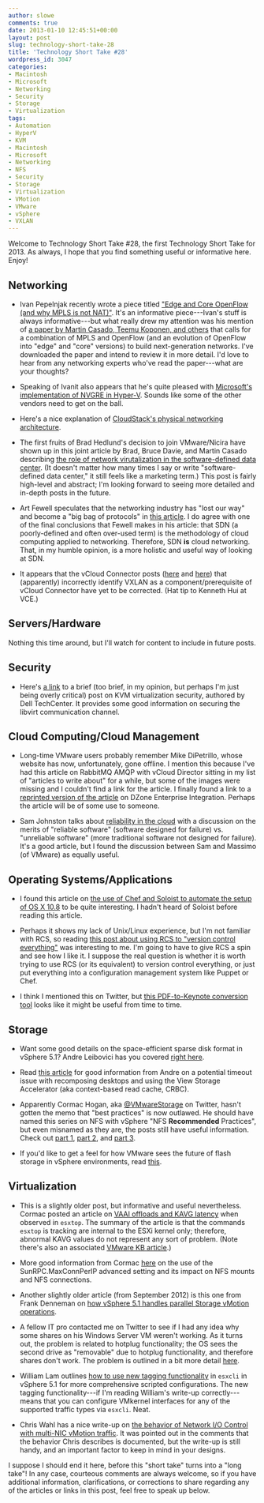 ```yaml
---
author: slowe
comments: true
date: 2013-01-10 12:45:51+00:00
layout: post
slug: technology-short-take-28
title: 'Technology Short Take #28'
wordpress_id: 3047
categories:
- Macintosh
- Microsoft
- Networking
- Security
- Storage
- Virtualization
tags:
- Automation
- HyperV
- KVM
- Macintosh
- Microsoft
- Networking
- NFS
- Security
- Storage
- Virtualization
- VMotion
- VMware
- vSphere
- VXLAN
---
```


Welcome to Technology Short Take #28, the first Technology Short Take for 2013. As always, I hope that you find something useful or informative here. Enjoy!

## Networking

* Ivan Pepelnjak recently wrote a piece titled ["Edge and Core OpenFlow (and why MPLS is not NAT)"](http://blog.ioshints.info/2013/01/edge-and-core-openflow-and-why-mpls-is.html). It's an informative piece---Ivan's stuff is  always informative---but what really drew my attention was his mention of [a paper by Martin Casado, Teemu Koponen, and others](http://yuba.stanford.edu/~casado/fabric.pdf) that calls for a combination of MPLS and OpenFlow (and an evolution of OpenFlow into "edge" and "core" versions) to build next-generation networks. I've downloaded the paper and intend to review it in more detail. I'd love to hear from any networking experts who've read the paper---what are your thoughts?

* Speaking of Ivanit also appears that he's quite pleased with [Microsoft's implementation of NVGRE in Hyper-V](http://blog.ioshints.info/2012/12/hyper-v-network-virtualization-wnvnvgre.html). Sounds like some of the other vendors need to get on the ball.

* Here's a nice explanation of [CloudStack's physical networking architecture](http://www.shapeblue.com/2013/01/07/understanding-cloudstacks-physical-networking-architecture/).

* The first fruits of Brad Hedlund's decision to join VMware/Nicira have shown up in this joint article by Brad, Bruce Davie, and Martin Casado describing [the role of network virutalization in the software-defined data center](http://cto.vmware.com/network-virtualization-in-the-software-defined-data-center/). (It doesn't matter how many times I say or write "software-defined data center," it still feels like a marketing term.) This post is fairly high-level and abstract; I'm looking forward to seeing more detailed and in-depth posts in the future.

* Art Fewell speculates that the networking industry has "lost our way" and become a "big bag of protocols" in [this article](http://www.networkworld.com/community/node/82098). I do agree with one of the final conclusions that Fewell makes in his article: that SDN (a poorly-defined and often over-used term) is the methodology of cloud computing applied to networking. Therefore, SDN **is** cloud networking. That, in my humble opinion, is a more holistic and useful way of looking at SDN.

* It appears that the vCloud Connector posts ([here](http://blogs.vmware.com/vcloud/2012/10/announcing-vcloud-connector-2-0-one-network-one-catalog-one-cloud.html) and [here](http://blogs.vmware.com/vcloud/2012/12/vcloud-connector-2-0-now-available.html)) that (apparently) incorrectly identify VXLAN as a component/prerequisite of vCloud Connector have yet to be corrected. (Hat tip to Kenneth Hui at VCE.)

## Servers/Hardware

Nothing this time around, but I'll watch for content to include in future posts.

## Security

* Here's [a link](http://en.community.dell.com/techcenter/os-applications/w/wiki/3599.kvm-virtualization-security.aspx) to a brief (too brief, in my opinion, but perhaps I'm just being overly critical) post on KVM virtualization security, authored by Dell TechCenter. It provides some good information on securing the libvirt communication channel.

## Cloud Computing/Cloud Management

* Long-time VMware users probably remember Mike DiPetrillo, whose website has now, unfortunately, gone offline. I mention this because I've had this article on RabbitMQ AMQP with vCloud Director sitting in my list of "articles to write about" for a while, but some of the images were missing and I couldn't find a link for the article. I finally found a link to a [reprinted version of the article](http://cloud.dzone.com/articles/how-setup-rabbitmq-amqp-vcloud) on DZone Enterprise Integration. Perhaps the article will be of some use to someone.

* Sam Johnston talks about [reliability in the cloud](http://samj.net/2012/03/simplifying-cloud-reliability.html) with a discussion on the merits of "reliable software" (software designed for failure) vs. "unreliable software" (more traditional software not designed for failure). It's a good article, but I found the discussion between Sam and Massimo (of VMware) as equally useful.

## Operating Systems/Applications

* I found this article on [the use of Chef and Soloist to automate the setup of OS X 10.8](http://vanderveer.be/blog/2013/01/02/automating-the-setup-of-my-perfect-developer-environment-on-osx-10-dot-8-mountain-lion/) to be quite interesting. I hadn't heard of Soloist before reading this article.

* Perhaps it shows my lack of Unix/Linux experience, but I'm not familiar with RCS, so reading [this post about using RCS to "version control everything"](http://utcc.utoronto.ca/~cks/space/blog/sysadmin/VersionControlForEverything) was interesting to me. I'm going to have to give RCS a spin and see how I like it. I suppose the real question is whether it is worth trying to use RCS (or its equivalent) to version control everything, or just put everything into a configuration management system like Puppet or Chef.

* I think I mentioned this on Twitter, but [this PDF-to-Keynote conversion tool](http://www.cs.hmc.edu/~oneill/freesoftware/pdftokeynote.html) looks like it might be useful from time to time.

## Storage

* Want some good details on the space-efficient sparse disk format in vSphere 5.1? Andre Leibovici has you covered [right here](http://myvirtualcloud.net/?p=3829).

* Read [this article](http://myvirtualcloud.net/?p=4106) for good information from Andre on a potential timeout issue with recomposing desktops and using the View Storage Accelerator (aka context-based read cache, CRBC).

* Apparently Cormac Hogan, aka [@VMwareStorage](http://twitter.com/VMwareStorage) on Twitter, hasn't gotten the memo that "best practices" is now outlawed. He should have named this series on NFS with vSphere "NFS **Recommended** Practices", but even misnamed as they are, the posts still have useful information. Check out [part 1](http://cormachogan.com/2012/11/26/nfs-best-practices-part-1-networking/), [part 2](http://cormachogan.com/2012/11/27/nfs-best-practices-part-2-advanced-settings/), and [part 3](http://cormachogan.com/2012/12/12/nfs-best-practices-part-3-interoperability-considerations/).

* If you'd like to get a feel for how VMware sees the future of flash storage in vSphere environments, read [this](http://blogs.vmware.com/vsphere/2012/12/virtual-flash-vflash-tech-preview.html).

## Virtualization

* This is a slightly older post, but informative and useful nevertheless. Cormac posted an article on [VAAI offloads and KAVG latency](http://blogs.vmware.com/vsphere/2012/09/vaai-offloads-and-kavg-latency.html) when observed in `esxtop`. The summary of the article is that the commands `esxtop` is tracking are internal to the ESXi kernel only; therefore, abnormal KAVG values do not represent any sort of problem. (Note there's also an associated [VMware KB article](http://kb.vmware.com/kb/2012288).)

* More good information from Cormac [here](http://cormachogan.com/2013/01/07/sunrpc-maxconnperip-advanced-setting-explained/) on the use of the SunRPC.MaxConnPerIP advanced setting and its impact on NFS mounts and NFS connections.

* Another slightly older article (from September 2012) is this one from Frank Denneman on [how vSphere 5.1 handles parallel Storage vMotion operations](http://frankdenneman.nl/vmware/vsphere-5-1-storage-vmotion-parallel-disk-migrations/).

* A fellow IT pro contacted me on Twitter to see if I had any idea why some shares on his Windows Server VM weren't working. As it turns out, the problem is related to hotplug functionality; the OS sees the second drive as "removable" due to hotplug functionality, and therefore shares don't work. The problem is outlined in a bit more detail [here](http://social.technet.microsoft.com/Forums/en-US/winserver8gen/thread/179c72b2-2957-43a0-8798-472e907a6e55).

* William Lam outlines [how to use new tagging functionality](http://blogs.vmware.com/vsphere/2012/12/tagging-vmkernel-traffic-types-using-esxcli-5-1.html) in `esxcli` in vSphere 5.1 for more comprehensive scripted configurations. The new tagging functionality---if I'm reading William's write-up correctly---means that you can configure VMkernel interfaces for any of the supported traffic types via `esxcli`. Neat.

* Chris Wahl has a nice write-up on [the behavior of Network I/O Control with multi-NIC vMotion traffic](http://wahlnetwork.com/2012/12/12/testing-vsphere-nioc-host-limits-on-multi-nic-vmotion-traffic/). It was pointed out in the comments that the behavior Chris describes is documented, but the write-up is still handy, and an important factor to keep in mind in your designs.

I suppose I should end it here, before this "short take" turns into a "long take"! In any case, courteous comments are always welcome, so if you have additional information, clarifications, or corrections to share regarding any of the articles or links in this post, feel free to speak up below.

